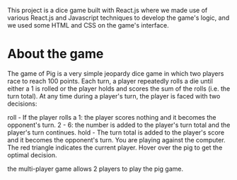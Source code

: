 
This project is a dice game built with React.js where we made use of various React.js and Javascript techniques to develop the game's logic,
and we used some HTML and CSS on the game's interface.

# About the game

The game of Pig is a very simple jeopardy dice game in which two players race to reach 100 points. Each turn, a player repeatedly rolls a die until either a 1 is rolled or the player holds and scores the sum of the rolls (i.e. the turn total). At any time during a player's turn, the player is faced with two decisions:

roll - If the player rolls a
1: the player scores nothing and it becomes the opponent's turn.
2 - 6: the number is added to the player's turn total and the player's turn continues.
hold - The turn total is added to the player's score and it becomes the opponent's turn.
You are playing against the computer. The red triangle indicates the current player. Hover over the pig to get the optimal decision.

the multi-player game allows 2 players to play the pig game.

